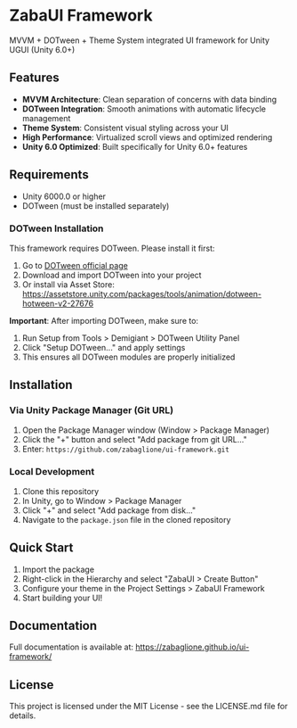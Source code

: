 # ZabaUI Framework

MVVM + DOTween + Theme System integrated UI framework for Unity UGUI (Unity 6.0+)

## Features

- **MVVM Architecture**: Clean separation of concerns with data binding
- **DOTween Integration**: Smooth animations with automatic lifecycle management
- **Theme System**: Consistent visual styling across your UI
- **High Performance**: Virtualized scroll views and optimized rendering
- **Unity 6.0 Optimized**: Built specifically for Unity 6.0+ features

## Requirements

- Unity 6000.0 or higher
- DOTween (must be installed separately)

### DOTween Installation

This framework requires DOTween. Please install it first:

1. Go to [DOTween official page](http://dotween.demigiant.com/download.php)
2. Download and import DOTween into your project
3. Or install via Asset Store: https://assetstore.unity.com/packages/tools/animation/dotween-hotween-v2-27676

**Important**: After importing DOTween, make sure to:
1. Run Setup from Tools > Demigiant > DOTween Utility Panel
2. Click "Setup DOTween..." and apply settings
3. This ensures all DOTween modules are properly initialized

## Installation

### Via Unity Package Manager (Git URL)

1. Open the Package Manager window (Window > Package Manager)
2. Click the "+" button and select "Add package from git URL..."
3. Enter: `https://github.com/zabaglione/ui-framework.git`

### Local Development

1. Clone this repository
2. In Unity, go to Window > Package Manager
3. Click "+" and select "Add package from disk..."
4. Navigate to the `package.json` file in the cloned repository

## Quick Start

1. Import the package
2. Right-click in the Hierarchy and select "ZabaUI > Create Button"
3. Configure your theme in the Project Settings > ZabaUI Framework
4. Start building your UI!

## Documentation

Full documentation is available at: https://zabaglione.github.io/ui-framework/

## License

This project is licensed under the MIT License - see the LICENSE.md file for details.
